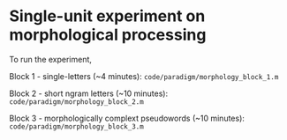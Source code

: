 # Single-unit experiment on morphological processing

To run the experiment,

Block 1 - single-letters (~4 minutes):
`code/paradigm/morphology_block_1.m`

Block 2 - short ngram letters (~10 minutes):
`code/paradigm/morphology_block_2.m`

Block 3 - morphologically complext pseudowords (~10 minutes):
`code/paradigm/morphology_block_3.m`

